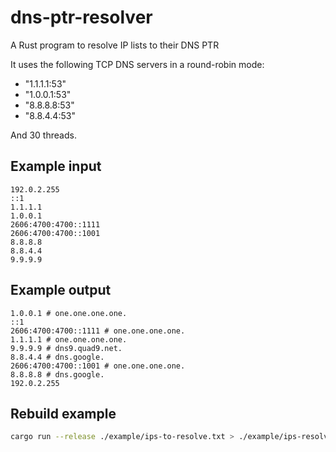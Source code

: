 # dns-ptr-resolver

A Rust program to resolve IP lists to their DNS PTR

It uses the following TCP DNS servers in a round-robin mode:

- "1.1.1.1:53"
- "1.0.0.1:53"
- "8.8.8.8:53"
- "8.8.4.4:53"

And 30 threads.

## Example input

```text
192.0.2.255
::1
1.1.1.1
1.0.0.1
2606:4700:4700::1111
2606:4700:4700::1001
8.8.8.8
8.8.4.4
9.9.9.9
```

## Example output

```text
1.0.0.1 # one.one.one.one.
::1
2606:4700:4700::1111 # one.one.one.one.
1.1.1.1 # one.one.one.one.
9.9.9.9 # dns9.quad9.net.
8.8.4.4 # dns.google.
2606:4700:4700::1001 # one.one.one.one.
8.8.8.8 # dns.google.
192.0.2.255
```

## Rebuild example

```sh
cargo run --release ./example/ips-to-resolve.txt > ./example/ips-resolved.txt
```
